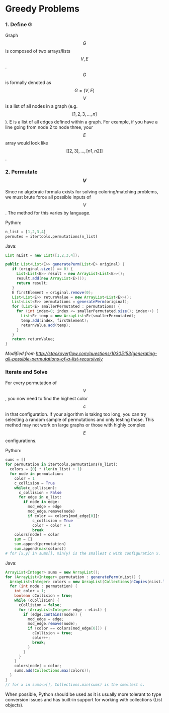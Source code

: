 # Greedy Problems

### 1. Define G
Graph $$G$$ is composed of two arrays/lists $$V,E$$. $$G$$ is formally denoted as $$G=(V,E)$$ $$V$$ is a list of all nodes in a graph (e.g. $$[1,2,3,...,n]$$). E is a list of all edges defined within a graph. For example, if you have a line going from node 2 to node three, your $$E$$ array would look like $$[[2,3],...,[n1,n2]]$$.

### 2. Permutate $$V$$
Since no algebraic formula exists for solving coloring/matching problems, we must brute force all possible inputs of $$V$$. The method for this varies by language.

Python:
``` Python
n_list = [1,2,3,4]
permutes = itertools.permutations(n_list)
```

Java:
``` Java
List nList = new List([1,2,3,4]);

public List<List<E>> generatePerm(List<E> original) {
   if (original.size() == 0) { 
     List<List<E>> result = new ArrayList<List<E>>();
     result.add(new ArrayList<E>());
     return result;
   }
   E firstElement = original.remove(0);
   List<List<E>> returnValue = new ArrayList<List<E>>();
   List<List<E>> permutations = generatePerm(original);
   for (List<E> smallerPermutated : permutations) {
     for (int index=0; index <= smallerPermutated.size(); index++) {
       List<E> temp = new ArrayList<E>(smallerPermutated);
       temp.add(index, firstElement);
       returnValue.add(temp);
     }
   }
   return returnValue;
}
```
*Modified from http://stackoverflow.com/questions/10305153/generating-all-possible-permutations-of-a-list-recursively*

### Iterate and Solve
For every permutation of $$V$$, you now need to find the highest color $$c$$ in that configuration. If your algorithm is taking too long, you can try selecting a random sample of permutations and only testing those. This method may not work on large graphs or those with highly complex $$E$$ configurations.

Python:
``` Python
sums = []
for permutation in itertools.permutations(n_list):
  colors = [0] * (len(n_list) + 1)
  for node in permutation:
    color = 1
    c_collision = True
    while(c_collision):
      c_collision = False
      for edge in e_list:
        if node in edge:
          mod_edge = edge
          mod_edge.remove(node)
          if color == colors[mod_edge[0]]:
            c_collision = True
            color = color + 1
            break
    colors[node] = color
    sum = []
    sum.append(permutation)
    sum.append(max(colors))
# for [x,y] in sums[], min(y) is the smallest c with configuration x.
```

Java:
``` Java
ArrayList<Integer> sums = new ArrayList();
for (ArrayList<Integer> permutation : generatePerm(nList)) {
  ArrayList<Integer> colors = new ArrayList(Collections(nCopies(nList.length() + 1, 0)));
  for (int node : permutation) {
    int color = 1;
    boolean cCollision = true;
    while (cCollision) {
      cCollision = false;
      for (ArrayList<Integer> edge : eList) {
        if (edge.contains(node)) {
          mod_edge = edge;
          mod_edge.remove(node);
          if (color == colors[mod_edge[0]]) {
            cCollision = true;
            color++;
            break;
          }
        }
      }
    }
    colors[node] = color;
    sums.add(Collections.max(colors));
  }
}
// for x in sums<>[], Collections.min(sums) is the smallest c.
```

When possible, Python should be used as it is usually more tolerant to type conversion issues and has built-in support for working with collections (List objects).
